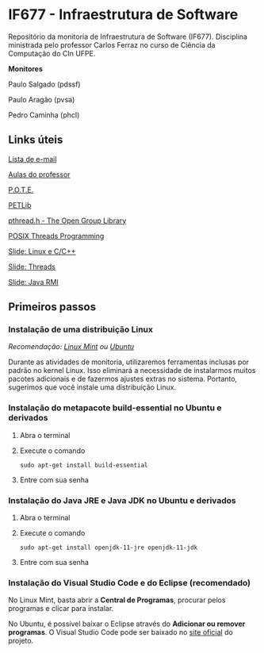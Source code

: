 # IF677 - Infraestrutura de Software

Repositório da monitoria de Infraestrutura de Software (IF677). Disciplina ministrada pelo professor Carlos Ferraz no curso de Ciência da Computação do CIn UFPE.

**Monitores**

Paulo Salgado (pdssf)

Paulo Aragão (pvsa)

Pedro Caminha (phcl)

## Links úteis

[Lista de e-mail](mailto:if677cc+subscribe@googlegroups.com)

[Aulas do professor](https://cin.ufpe.br/~cagf/if677/)

[P.O.T.E.](https://www.dropbox.com/sh/tgd67gmw94kirxy/AABoMmUuZcY_nSaqArOIv_qva/3%C2%BA%20Per%C3%ADodo/Infraestrutura%20de%20Software?dl=0&subfolder_nav_tracking=1)

[PETLib](https://drive.google.com/drive/folders/195dVoGYZR15OuO6ipxTYB9ahFkYXZZdl)

[pthread.h - The Open Group Library](https://pubs.opengroup.org/onlinepubs/007908799/xsh/pthread.h.html)

[POSIX Threads Programming](https://computing.llnl.gov/tutorials/pthreads/)

[Slide: Linux e C/C++](https://docs.google.com/presentation/d/1qieBy0_VDD2yoTcEdH9_kvGngC-zpo1bTs5EtgcKTIE/edit?usp=sharing)

[Slide: Threads](https://docs.google.com/presentation/d/1YwnQt127eA4tNMoTyCIejQYJzqhzw5SfLzWc-zftzlo/edit?usp=sharing)

[Slide: Java RMI](https://docs.google.com/presentation/d/1IB0Wu0r4Vrq-BRWqfUsDoUguW9XsI0zFKGqylrxIPCk/edit?usp=sharing)

## Primeiros passos

### Instalação de uma distribuição Linux
*Recomendação: [Linux Mint](https://linuxmint.com/) ou [Ubuntu](https://ubuntu.com/)*

Durante as atividades de monitoria, utilizaremos ferramentas inclusas por padrão no kernel Linux. Isso eliminará a necessidade de instalarmos muitos pacotes adicionais e de fazermos ajustes extras no sistema. Portanto, sugerimos que você instale uma distribuição Linux.

### Instalação do metapacote build-essential no Ubuntu e derivados
1. Abra o terminal

2. Execute o comando

   `sudo apt-get install build-essential`   

3. Entre com sua senha

### Instalação do Java JRE e Java JDK no Ubuntu e derivados
1. Abra o terminal

2. Execute o comando

   `sudo apt-get install openjdk-11-jre openjdk-11-jdk`   

3. Entre com sua senha

### Instalação do Visual Studio Code e do Eclipse (recomendado)
No Linux Mint, basta abrir a **Central de Programas**, procurar pelos programas e clicar para instalar.

No Ubuntu, é possível baixar o Eclipse através do **Adicionar ou remover programas**. O Visual Studio Code pode ser baixado no [site oficial](https://code.visualstudio.com/) do projeto.
